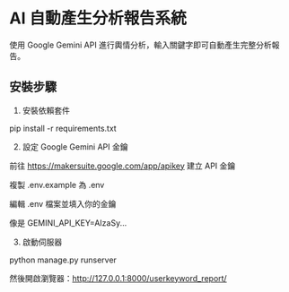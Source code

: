 # AI 自動產生分析報告系統

使用 Google Gemini API 進行輿情分析，輸入關鍵字即可自動產生完整分析報告。

## 安裝步驟

1. 安裝依賴套件

pip install -r requirements.txt


2. 設定 Google Gemini API 金鑰

前往 https://makersuite.google.com/app/apikey 建立 API 金鑰

複製 .env.example 為 .env

編輯 .env 檔案並填入你的金鑰

像是 GEMINI_API_KEY=AIzaSy...


3. 啟動伺服器

python manage.py runserver

然後開啟瀏覽器：http://127.0.0.1:8000/userkeyword_report/